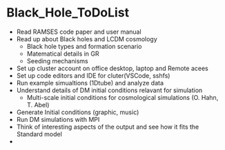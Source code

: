 # Black_Hole_ToDoList

+ Read RAMSES code paper and user manual
+ Read up about Black holes and LCDM cosmology 
  + Black hole types and formation scenario
  + Matematical details in GR
  + Seeding mechanisms 
+ Set up cluster account on office desktop, laptop and Remote acees
+ Set up code editors and IDE for cluter(VSCode, sshfs) 
+ Run example simualtions (1Dtube) and analyze data
+ Understand details of DM initial conditions relavant for simulation
  + Multi-scale initial conditions for cosmological simulations (O. Hahn, T. Abel)
+ Generate Initial conditions (graphic, music)
+ Run DM simulations with MPI
+ Think of interesting aspects of the output and see how it fits the Standard model
+   

